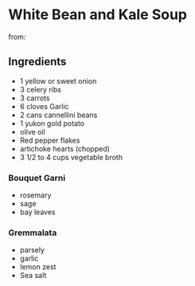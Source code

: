 # White Bean and Kale Soup

from:

## Ingredients

- 1 yellow or sweet onion
- 3 celery ribs
- 3 carrots
- 6 cloves Garlic
- 2 cans cannellini beans
- 1 yukon gold potato
- olive oil
- Red pepper flakes
- artichoke hearts (chopped)
- 3 1/2 to 4 cups vegetable broth

### Bouquet Garni

- rosemary
- sage
- bay leaves

### Gremmalata

- parsely
- garlic
- lemon zest
- Sea salt